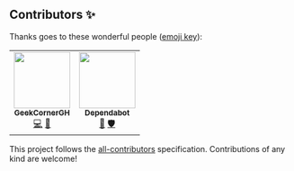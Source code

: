## Contributors ✨

Thanks goes to these wonderful people ([emoji key](https://allcontributors.org/docs/en/emoji-key)):

<!-- ALL-CONTRIBUTORS-LIST:START - Do not remove or modify this section -->
<!-- prettier-ignore-start -->
<!-- markdownlint-disable -->
<table>
  <tr>
    <td align="center"><a href="https://ytgeek.gq"><img src="https://avatars.githubusercontent.com/u/45696571?v=4?s=100" width="100px;" alt=""/><br /><sub><b>GeekCornerGH</b></sub></a><br /><a href="https://github.com/GeekCornerGH/Threema-For-Desktop/commits?author=GeekCornerGH" title="Code">💻</a> <a href="https://github.com/GeekCornerGH/Threema-For-Desktop/commits?author=GeekCornerGH" title="Documentation">📖</a></td>
    <td align="center"><a href="https://dependabot.com"><img src="https://avatars2.githubusercontent.com/u/36207117?v=4?s=100" width="100px;" alt=""/><br /><sub><b>Dependabot</b></sub></a><br /><a href="#" title="Tools">🔧</a> <a href="#" title="Security">🛡️</a></td>
  </tr>
</table>

<!-- markdownlint-restore -->
<!-- prettier-ignore-end -->

<!-- ALL-CONTRIBUTORS-LIST:END -->

This project follows the [all-contributors](https://allcontributors.org) specification.
Contributions of any kind are welcome!
